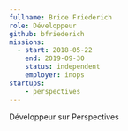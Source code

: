 ```yaml
---
fullname: Brice Friederich
role: Développeur
github: bfriederich
missions:
  - start: 2018-05-22
    end: 2019-09-30
    status: independent
    employer: inops
startups:
    - perspectives
---
```


Développeur sur Perspectives

